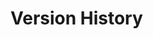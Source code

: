 <script setup>
import Changelog from '/src/Changelog.vue'
</script>

# Version History

<Changelog />
